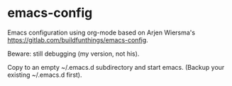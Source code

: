 # emacs-config
Emacs configuration using org-mode based on Arjen
Wiersma's <https://gitlab.com/buildfunthings/emacs-config>.

Beware: still debugging (my version, not his).

Copy to an empty ~/.emacs.d subdirectory and start emacs.
(Backup your existing ~/.emacs.d first).
